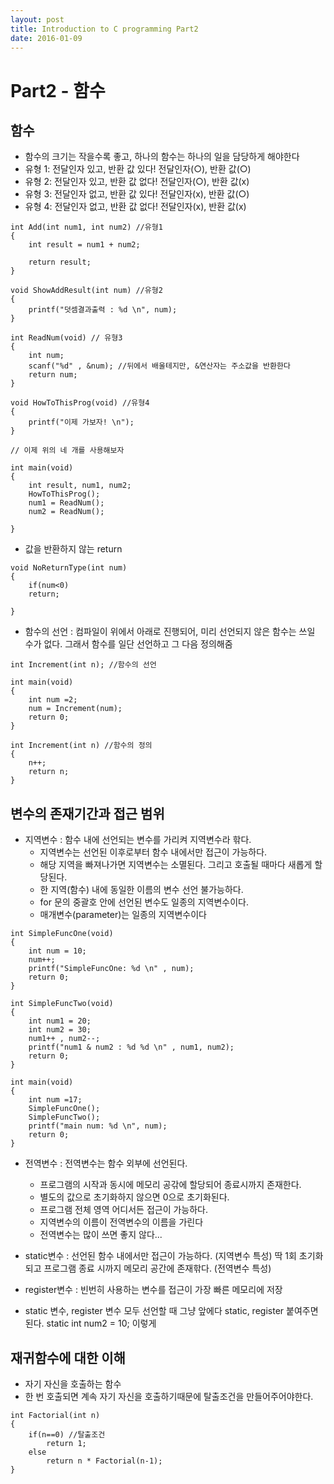 ```yaml
---
layout: post
title: Introduction to C programming Part2
date: 2016-01-09
---
```




# Part2 - 함수

## 함수

- 함수의 크기는 작을수록 좋고, 하나의 함수는 하나의 일을 담당하게 해야한다
-  유형 1: 전달인자 있고, 반환 값 있다! 전달인자(○), 반환 값(○) 
-  유형 2: 전달인자 있고, 반환 값 없다! 전달인자(○), 반환 값(x) 
-  유형 3: 전달인자 없고, 반환 값 있다! 전달인자(x), 반환 값(○) 
-  유형 4: 전달인자 없고, 반환 값 없다! 전달인자(x), 반환 값(x)


```
int Add(int num1, int num2) //유형1
{
	int result = num1 + num2;
	
	return result;
}

void ShowAddResult(int num) //유형2
{
	printf("덧셈결과출력 : %d \n", num);
}

int ReadNum(void) // 유형3
{
	int num;
	scanf("%d" , &num); //뒤에서 배울테지만, &연산자는 주소값을 반환한다
	return num;
}

void HowToThisProg(void) //유형4
{
	printf("이제 가보자! \n");
}

// 이제 위의 네 개를 사용해보자

int main(void)
{
	int result, num1, num2;
	HowToThisProg();
	num1 = ReadNum();
	num2 = ReadNum();

}

```

- 값을 반환하지 않는 return

```
void NoReturnType(int num) 
{
	if(num<0)
	return;
	
}
```

- 함수의 선언 : 컴파일이 위에서 아래로 진행되어, 미리 선언되지 않은 함수는 쓰일 수가 없다. 그래서 함수를 일단 선언하고 그 다음 정의해줌

```
int Increment(int n); //함수의 선언

int main(void)
{
	int num =2;
	num = Increment(num);
	return 0;
}

int Increment(int n) //함수의 정의
{
	n++;
	return n;
}
```

## 변수의 존재기간과 접근 범위

- 지역변수 : 함수 내에 선언되는 변수를 가리켜 지역변수라 핚다.	- 지역변수는 선언된 이후로부터 함수 내에서만 접근이 가능하다.
	- 해당 지역을 빠져나가면 지역변수는 소멸된다. 그리고 호출될 때마다 새롭게 할당된다.	- 한 지역(함수) 내에 동일한 이름의 변수 선언 불가능하다.
	- for 문의 중괄호 안에 선언된 변수도 일종의 지역변수이다.
	- 매개변수(parameter)는 일종의 지역변수이다 

```
int SimpleFuncOne(void)
{
	int num = 10;
	num++;
	printf("SimpleFuncOne: %d \n" , num);
	return 0;
}

int SimpleFuncTwo(void)
{
	int num1 = 20;
	int num2 = 30;
	num1++ , num2--;
	printf("num1 & num2 : %d %d \n" , num1, num2);
	return 0;
}

int main(void)
{
	int num =17;
	SimpleFuncOne();
	SimpleFuncTwo();
	printf("main num: %d \n", num);
	return 0;
}
```



- 전역변수 : 전역변수는 함수 외부에 선언된다.	- 프로그램의 시작과 동시에 메모리 공갂에 할당되어 종료시까지 존재한다.	- 별도의 값으로 초기화하지 않으면 0으로 초기화된다.	- 프로그램 전체 영역 어디서든 접근이 가능하다.
	- 지역변수의 이름이 전역변수의 이름을 가린다
	- 전역변수는 많이 쓰면 좋지 않다...

- static변수 : 선언된 함수 내에서만 접근이 가능하다. (지역변수 특성)딱 1회 초기화되고 프로그램 종료 시까지 메모리 공간에 존재핚다. (전역변수 특성)

- register변수 : 빈번히 사용하는 변수를 접근이 가장 빠른 메모리에 저장

- static 변수, register 변수 모두 선언할 때 그냥 앞에다 static, register 붙여주면 된다. static int num2 = 10; 이렇게


## 재귀함수에 대한 이해

- 자기 자신을 호출하는 함수
- 한 번 호출되면 계속 자기 자신을 호출하기때문에 탈출조건을 만들어주어야한다.

```
int Factorial(int n)
{
	if(n==0) //탈출조건
		return 1;
	else
		return n * Factorial(n-1);
}

```




